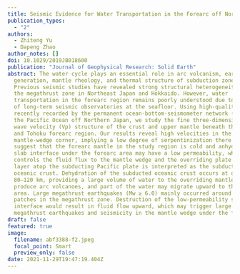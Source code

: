 ```yaml
---
title: Seismic Evidence for Water Transportation in the Forearc off Northern Japan
publication_types:
  - "2"
authors:
  - Zhiteng Yu
  - Dapeng Zhao
author_notes: []
doi: 10.1029/2019JB018600
publication: "Journal of Geophysical Research: Solid Earth"
abstract: The water cycle plays an essential role in arc volcanism, earthquake
  generation, mantle rheology, and thermal structure of subduction zones.
  Previous seismic studies have revealed strong structural heterogeneities in
  the megathrust zone in Northeast Japan and Hokkaido. However, water
  transportation in the forearc region remains poorly understood due to the lack
  of long-term seismic observatories at the seafloor. Using high-quality data
  recently recorded by the permanent ocean-bottom-seismometer network (S-net) in
  the Pacific Ocean off Northern Japan, we study the fine three-dimensional P
  wave velocity (Vp) structure of the crust and upper mantle beneath the Kuril
  and Tohoku forearc region. Our results reveal high velocities in the
  mantle-wedge corner, implying a low degree of serpentinization there. We
  suggest that the forearc mantle in the study region is cold and anhydrous. The
  slab interface under the forearc area may have a low permeability, which
  controls the fluid flux to the mantle wedge and the overriding plate. A low-Vp
  layer atop the subducting Pacific plate is interpreted as the subducted
  oceanic crust. Dehydration of the subducted oceanic crust occurs at depths of
  80–120 km, providing a large volume of water to the overriding mantle wedge to
  produce arc volcanoes, and part of the water may migrate upward to the shallow
  area. Large megathrust earthquakes (Mw ≥ 6.0) mainly occurred around low-Vp
  patches in the megathrust zone. Destruction of the low-permeability slab
  interface would result in fluid flow upward, which may trigger large
  megathrust earthquakes and seismicity in the mantle wedge under the forearc.
draft: false
featured: true
image:
  filename: abf3388-f2.jpeg
  focal_point: Smart
  preview_only: false
date: 2021-11-29T19:47:19.404Z
---
```

